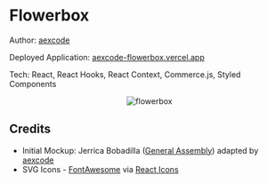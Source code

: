 # Flowerbox
<p>
  Author: 
  <a href='https://aexcode.com'>aexcode</a> 
</p>

<p> 
  Deployed Application: 
  <a href='https://aexcode-flowerbox.vercel.app/' target='_blank'>aexcode-flowerbox.vercel.app</a>
</p>

<p>
  Tech: React, React Hooks, React Context, Commerce.js, Styled Components
</p>

<p align='center'>
<img src='https://i.imgur.com/BOz1hkr.png' alt='flowerbox' />
</p>

## Credits
<ul>
<li>Initial Mockup: Jerrica Bobadilla (<a href='https://generalassemb.ly/' target='_blank'>General Assembly</a>) adapted by <a href='https://aexcode.com' target='_blank'>aexcode</a></li>
<li>SVG Icons - <a href='https://fontawesome.com/' target='_blank'>FontAwesome</a> via <a href='https://react-icons.github.io/react-icons/' target='_blank'>React Icons</a></li>
</ul>
